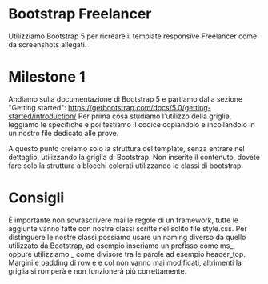 # Bootstrap Freelancer 

Utilizziamo Bootstrap 5 per ricreare il template responsive Freelancer come da screenshots allegati.

# Milestone 1 

Andiamo sulla documentazione di Bootstrap 5 e partiamo dalla sezione "Getting started": https://getbootstrap.com/docs/5.0/getting-started/introduction/
Per prima cosa studiamo l'utilizzo della griglia, leggiamo le specifiche e poi testiamo il codice copiandolo e incollandolo in un nostro file dedicato alle prove.

A questo punto creiamo solo la struttura del template, senza entrare nel dettaglio, utilizzando la griglia di Bootstrap. Non inserite il contenuto, dovete fare solo la struttura a blocchi colorati utilizzando le classi di bootstrap.

# Consigli

È importante non sovrascrivere mai le regole di un framework, tutte le aggiunte vanno fatte con nostre classi scritte nel solito file style.css. Per distinguere le nostre classi possiamo usare un naming diverso da quello utilizzato da Bootstrap, ad esempio inseriamo un prefisso come ms_, oppure utilizziamo _ come divisore tra le parole ad esempio header_top.
Margini e padding di row e e col non vanno mai modificati, altrimenti la griglia si romperà e non funzionerà più correttamente.
